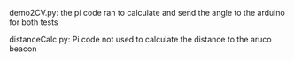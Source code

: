 demo2CV.py: the pi code ran to calculate and send the angle to the arduino for both tests

distanceCalc.py: Pi code not used to calculate the distance to the aruco beacon
